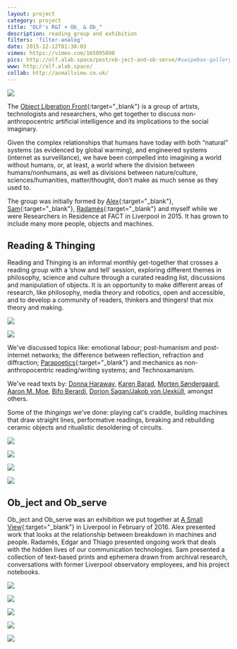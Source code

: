 ```yaml
---
layout: project
category: project
title: "OLF's R&T + Ob_ & Ob_"
description: reading group and exhibition
filters: 'filter-analog'
date: 2015-12-12T01:38:03
vimeo: https://vimeo.com/165095890
pics: http://olf.alab.space/post/ob-ject-and-ob-serve/#swipebox-gallery
www: http://olf.alab.space/
collab: http://asmallview.co.uk/
---
```

![](/images/projects/olf-rt-ob-ob/rt0200.jpg)

The [Object Liberation Front](http://olf.alab.space/){:target="_blank"} is a group of artists, technologists and researchers, who get together to discuss non-anthropocentric artificial intelligence and its implications to the social imaginary.

Given the complex relationships that humans have today with both “natural” systems (as evidenced by global warming), and engineered systems (internet as surveillance), we have been compelled into imagining a world without humans, or, at least, a world where the division between humans/nonhumans, as well as divisions between nature/culture, sciences/humanities, matter/thought, don’t make as much sense as they used to.

The group was initially formed by [Alex](http://alexpearl.miriadonline.info/){:target="_blank"}, [Sam](http://samskinner.net/){:target="_blank"}, [Radamés](https://radames.in/){:target="_blank"} and myself while we were Researchers in Residence at FACT in Liverpool in 2015. It has grown to include many more people, objects and machines.

## Reading & Thinging
Reading and Thinging is an informal monthly get-together that crosses a reading group with a ’show and tell’ session, exploring different themes in philosophy, science and culture through a curated reading list, discussions and manipulation of objects. It is an opportunity to make different areas of research, like philosophy, media theory and robotics, open and accessible, and to develop a community of readers, thinkers and thingers! that mix theory and making.

![](/images/projects/olf-rt-ob-ob/rt0101.jpg)

![](/images/projects/olf-rt-ob-ob/rt0102.jpg)

We've discussed topics like: emotional labour; post-humanism and post-internet networks; the difference between reflection, refraction and diffraction; [Parapoetics](http://www.brokendimanche.eu/para-poetics/){:target="_blank"} and mechanics as non-anthropocentric reading/writing systems; and Technoxamanism.

We've read texts by: [Donna Haraway](https://muse.jhu.edu/journals/configurations/v002/2.1haraway.html), [Karen Barad](http://humweb.ucsc.edu/feministstudies/faculty/barad/barad-posthumanist.pdf), [Morten Søndergaard](http://www.brokendimanche.eu/shop-1/suture), [Aaron M. Moe](http://www.brokendimanche.eu/shop-1/protean-poetics), [Bifo Berardi](http://tmp.thiagohersan.com/tmp/OLF-RT/Berardi-the-soul-at-work-INTRO.pdf), [Dorion Sagan/Jakob von Uexküll](http://tmp.thiagohersan.com/tmp/OLF-RT/Sagan_intro_to_umwelt.pdf), amongst others.

Some of the *thingings* we've done: playing cat's craddle, building machines that draw straight lines, performative readings, breaking and rebuilding ceramic objects and ritualistic desoldering of circuits.

![](/images/projects/olf-rt-ob-ob/rt0401.jpg)

![](/images/projects/olf-rt-ob-ob/rt0402.jpg)

![](/images/projects/olf-rt-ob-ob/rt0500.jpg)

![](/images/projects/olf-rt-ob-ob/rt0501.jpg)

## Ob_ject and Ob_serve
Ob_ject and Ob_serve was an exhibition we put together at [A Small View](http://asmallview.co.uk/){:target="_blank"} in Liverpool in February of 2016. Alex presented work that looks at the relationship between breakdown in machines and people. Radamés, Edgar and Thiago presented ongoing work that deals with the hidden lives of our communication technologies. Sam presented a collection of text-based prints and ephemera drawn from archival research, conversations with former Liverpool observatory employees, and his project notebooks.

![](/images/projects/olf-rt-ob-ob/obob00.jpg)

![](/images/projects/olf-rt-ob-ob/obob01.jpg)

![](/images/projects/olf-rt-ob-ob/obob02.jpg)

![](/images/projects/olf-rt-ob-ob/obob03.jpg)

![](/images/projects/olf-rt-ob-ob/obob04.jpg)
